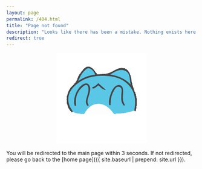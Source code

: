 ```yaml
---
layout: page
permalink: /404.html
title: "Page not found"
description: "Looks like there has been a mistake. Nothing exists here."
redirect: true
---
```


<div style="text-align: center;">
    <img src="assets/img/template_error.gif" alt="Error Image" style="max-width: 100%; height: auto;">
</div>

You will be redirected to the main page within 3 seconds. If not redirected, please go back to the [home page]({{ site.baseurl | prepend: site.url }}).
